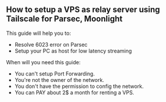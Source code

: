 ## How to setup a VPS as relay server using Tailscale for Parsec, Moonlight

This guide will help you to:
- Resolve 6023 error on Parsec
- Setup your PC as host for low latency streaming

When will you need this guide:
- You can't setup Port Forwarding.
- You're not the owner of the network.
- You don't have the permission to config the network.
- You can PAY about 2$ a month for renting a VPS.
